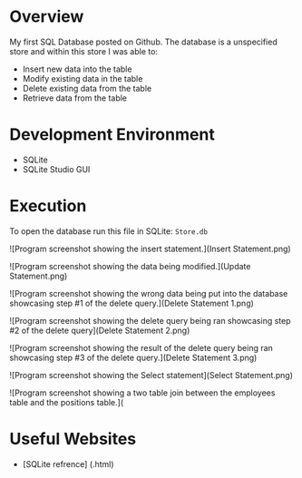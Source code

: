 # Overview
My first SQL Database posted on Github. The database is a unspecified store and within this store I was able to:
* Insert new data into the table
* Modify existing data in the table
* Delete existing data from the table 
* Retrieve data from the table 

# Development Environment

* SQLite
* SQLite Studio GUI

# Execution

To open the database run this file in SQLite: `Store.db`

![Program screenshot showing the insert statement.](Insert Statement.png)

![Program screenshot showing the data being modified.](Update Statement.png)

![Program screenshot showing the wrong data being put into the database showcasing step #1 of the delete query.](Delete Statement 1.png)

![Program screenshot showing the delete query being ran showcasing step #2 of the delete query](Delete Statement 2.png)

![Program screenshot showing the result of the delete query being ran showcasing step #3 of the delete query.](Delete Statement 3.png)

![Program screenshot showing the Select statement](Select Statement.png)

![Program screenshot showing a two table join between the employees table and the positions table.](

# Useful Websites

* [SQLite refrence] (.html)
